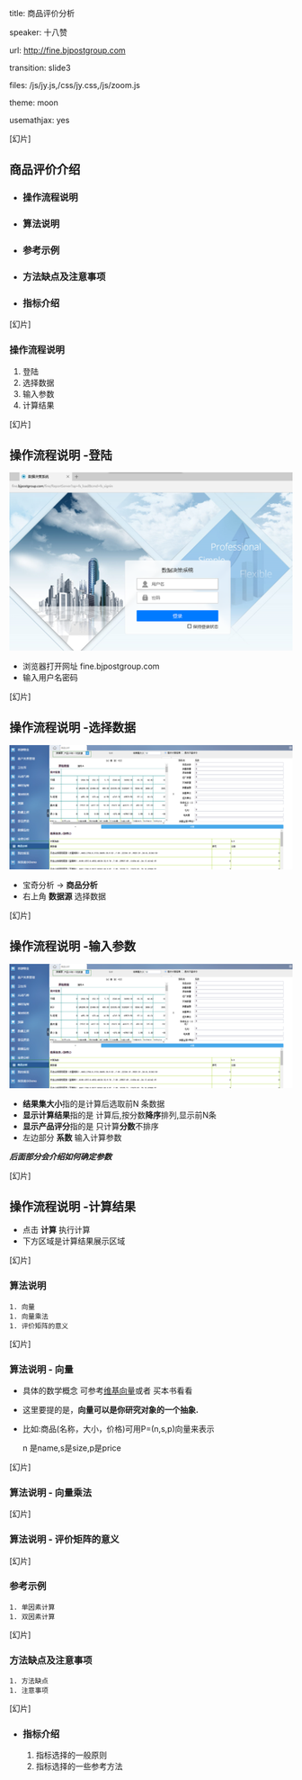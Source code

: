 title: 商品评价分析

speaker: 十八赞

url: http://fine.bjpostgroup.com

transition: slide3

files: /js/jy.js,/css/jy.css,/js/zoom.js

theme: moon

usemathjax: yes

[幻片]

## 商品评价介绍
- ### 操作流程说明
- ### 算法说明
- ### 参考示例
- ### 方法缺点及注意事项
- ### 指标介绍

[幻片]
### 操作流程说明
  1. 登陆
  1. 选择数据
  1. 输入参数
  1. 计算结果

[幻片]
## 操作流程说明 -登陆
![](/img/finelogin.png)
- 浏览器打开网址 fine.bjpostgroup.com
- 输入用户名密码

[幻片]
## 操作流程说明 -选择数据
![](/img/baoqids.png)
- 宝奇分析  -> **商品分析**
- 右上角 **数据源** 选择数据

[幻片]
## 操作流程说明 -输入参数
![](/img/baoqids.png)
- **结果集大小**指的是计算后选取前N 条数据
- **显示计算结果**指的是 计算后,按分数**降序**排列,显示前N条
- **显示产品评分**指的是 只计算**分数**不排序
- 左边部分 **系数** 输入计算参数

***后面部分会介绍如何确定参数***

[幻片]
## 操作流程说明 -计算结果
- 点击 **计算** 执行计算
- 下方区域是计算结果展示区域


[幻片]
### 算法说明
    1. 向量
    1. 向量乘法
    1. 评价矩阵的意义

[幻片]
### 算法说明 - 向量
 - 具体的数学概念 可参考[维基向量](https://zh.wikipedia.org/wiki/%E5%90%91%E9%87%8F)或者 买本书看看
 - 这里要提的是，**向量可以是你研究对象的一个抽象.**
  - 比如:商品(名称，大小，价格)可用P=(n,s,p)向量来表示　

      n 是name,s是size,p是price


[幻片]
### 算法说明 - 向量乘法

[幻片]
### 算法说明 - 评价矩阵的意义    

[幻片]
### 参考示例
    1. 单因素计算
    1. 双因素计算

[幻片]
### 方法缺点及注意事项
    1. 方法缺点
    1. 注意事项

[幻片]
- ### 指标介绍
  1. 指标选择的一般原则
  1. 指标选择的一些参考方法
